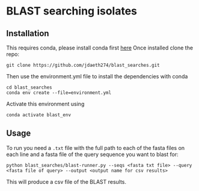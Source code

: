 # BLAST searching isolates #

## Installation ##

This requires conda, please install conda first [here](https://docs.conda.io/projects/conda/en/latest/user-guide/install/)
Once installed clone the repo:

    git clone https://github.com/jdaeth274/blast_searches.git

Then use the environment.yml file to install the dependencies with conda

    cd blast_searches 
    conda env create --file=environment.yml

Activate this environment using 

    conda activate blast_env

## Usage ##

To run you need a `.txt` file with the full path to each of the fasta files on each line and a fasta file of the 
query sequence you want to blast for:

    python blast_searches/blast-runner.py --seqs <fasta txt file> --query <fasta file of query> --output <output name for csv results>

This will produce a csv file of the BLAST results. 







